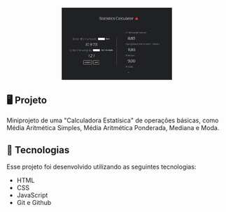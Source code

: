 <p align="center">
    <img src="img/project_image.png" alt="previa-do-projeto" width="50%">
</p>

## 🖥️ Projeto
Miniprojeto de uma "Calculadora Estatísica" de operações básicas, como Média Aritmética Simples, Média Aritmética Ponderada, Mediana e Moda.

## 🚀 Tecnologias
Esse projeto foi desenvolvido utilizando as seguintes tecnologias:

- HTML
- CSS
- JavaScript
- Git e Github
